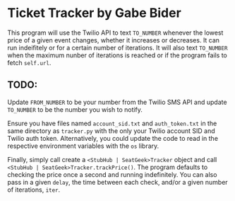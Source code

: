 # Ticket Tracker by Gabe Bider
This program will use the Twilio API to text `TO_NUMBER` whenever the lowest price of a given event changes, whether it increases or decreases. It can run indeifitely or for a certain number of iterations. It will also text `TO_NUMBER` when the maximum nunber of iterations is reached or if the program fails to fetch `self.url`.

## TODO:
Update `FROM_NUMBER` to be your number from the Twilio SMS API and update `TO_NUMBER` to be the number you wish to notify.

Ensure you have files named `account_sid.txt` and `auth_token.txt` in the same directory as `tracker.py` with the only your Twilio account SID and Twilio auth token. Alternatively, you could update the code to read in the respective environment variables with the `os` library.

Finally, simply call create a `<StubHub | SeatGeek>Tracker` object and call `<StubHub | SeatGeek>Tracker.trackPrice()`. The program defaults to checking the price once a second and running indefinitely. You can also pass in a given `delay`, the time between each check, and/or a given number of iterations, `iter`.